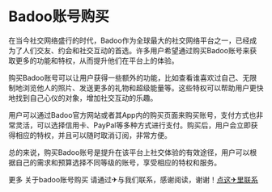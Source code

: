 # Badoo账号购买

在当今社交网络盛行的时代，Badoo作为全球最大的社交网络平台之一，已经成为了人们交友、约会和社交互动的首选。许多用户希望通过购买Badoo账号来获取更多的功能和特权，从而提升他们在平台上的体验。

购买Badoo账号可以让用户获得一些额外的功能，比如查看谁喜欢过自己、无限制地浏览他人的照片、发送更多的礼物和超级能量等。这些特权可以帮助用户更快地找到自己心仪的对象，增加社交互动的乐趣。

用户可以通过Badoo官方网站或者其App内的购买页面来购买账号，支付方式也非常灵活，可以选择信用卡、PayPal等多种方式进行支付。购买后，用户会立即获得相应的特权，并且可以随时取消订阅，非常方便。

总的来说，购买Badoo账号是提升在该平台上社交体验的有效途径，用户可以根据自己的需求和预算选择不同等级的账号，享受相应的特权和服务。

更多 关于badoo账号购买 请通过✈与我们联系，感谢阅读，谢谢！[点这✈里联系](https://d.k02.cc)